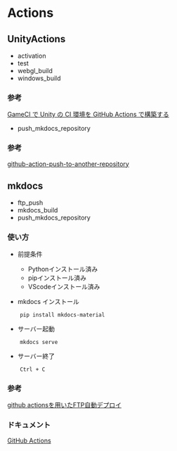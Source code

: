 # Actions

## UnityActions
- activation
- test
- webgl_build
- windows_build

### 参考
[GameCI で Unity の CI 環境を GitHub Actions で構築する](https://zenn.dev/nikaera/articles/unity-gameci-github-actions)


- push_mkdocs_repository
### 参考
[github-action-push-to-another-repository
](https://github.com/cpina/github-action-push-to-another-repository)


## mkdocs
- ftp_push
- mkdocs_build
- push_mkdocs_repository
  
### 使い方
- 前提条件
  - Pythonインストール済み
  - pipインストール済み
  - VScodeインストール済み
  
- mkdocs インストール
```
    pip install mkdocs-material
```
- サーバー起動
```
    mkdocs serve
```
- サーバー終了
```
    Ctrl + C
```

### 参考
[github actionsを用いたFTP自動デプロイ](https://zenn.dev/hirof1990/articles/2f8eeab56b8637)


### ドキュメント
[GitHub Actions](https://docs.github.com/ja/actions)